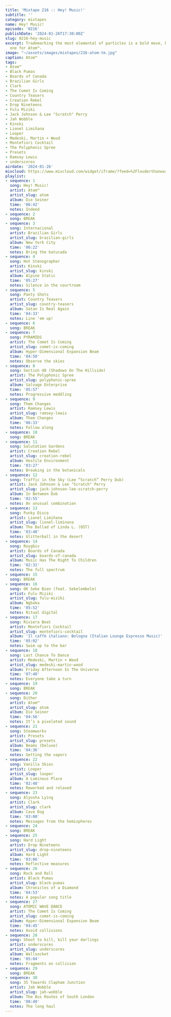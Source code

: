 ```yaml
---
title: 'Mixtape 216 :: Hey! Music!'
subtitle: ''
category: mixtapes
name: Hey! Music!
episode: '0216'
publishDate: '2024-01-26T17:30:00Z'
slug: 0216-hey-music
excerpt: Trademarking the most elemental of particles is a bold move, but a fitting
  one for Atom™.
image: "~/assets/images/mixtapes/216-atom-tm.jpg"
caption: Atom™
tags:
- Atom™
- Black Pumas
- Boards of Canada
- Brazilian Girls
- Clark
- The Comet Is Coming
- Country Teasers
- Creation Rebel
- Drop Nineteens
- Fulu Miziki
- Jack Johnson & Lee "Scratch" Perry
- Jah Wobble
- Kinski
- Lionel Limiñana
- Looper
- Medeski, Martin + Wood
- Montefiori Cocktail
- The Polyphonic Spree
- Presets
- Ramsey Lewis
- underscores
airdate: '2024-01-26'
mixcloud: https://www.mixcloud.com/widget/iframe/?feed=%2Flouderthanwar%2Fthe-final-hour-216-hey-music-2024-01-26%2F&hide_artwork=1&hide_cover=1
playlist:
- sequence: 1
  song: Hey! Music!
  artist: Atom™
  artist_slug: atom
  album: Die Seiner
  time: '06:42'
  notes: Indeed
- sequence: 2
  song: BREAK
- sequence: 3
  song: Internacional
  artist: Brazilian Girls
  artist_slug: brazilian-girls
  album: New York City
  time: '06:22'
  notes: Bring the batucada
- sequence: 4
  song: Hot Stenographer
  artist: Kinski
  artist_slug: kinski
  album: Alpine Static
  time: '05:27'
  notes: Silence in the courtroom
- sequence: 5
  song: Panty Shots
  artist: Country Teasers
  artist_slug: country-teasers
  album: Satan Is Real Again
  time: '04:33'
  notes: Line ‘em up!
- sequence: 6
  song: BREAK
- sequence: 7
  song: PYRAMIDS
  artist: The Comet Is Coming
  artist_slug: comet-is-coming
  album: Hyper-Dimensional Expansion Beam
  time: '04:50'
  notes: Observe the skies
- sequence: 8
  song: Section 48 (Shadows On The Hillside)
  artist: The Polyphonic Spree
  artist_slug: polyphonic-spree
  album: Salvage Enterprise
  time: '05:57'
  notes: Progressive meddling
- sequence: 9
  song: Them Changes
  artist: Ramsey Lewis
  artist_slug: ramsey-lewis
  album: Them Changes
  time: '06:33'
  notes: Follow along
- sequence: 10
  song: BREAK
- sequence: 11
  song: Salutation Gardens
  artist: Creation Rebel
  artist_slug: creation-rebel
  album: Hostile Environment
  time: '03:27'
  notes: Breaking in the botanicals
- sequence: 12
  song: Traffic in the Sky (Lee “Scratch” Perry Dub)
  artist: Jack Johnson & Lee "Scratch" Perry
  artist_slug: jack-johnson-lee-scratch-perry
  album: In Between Dub
  time: '02:55'
  notes: An unusual combination
- sequence: 13
  song: Punky Disco
  artist: Lionel Limiñana
  artist_slug: lionel-liminana
  album: The Ballad of Linda L. (OST)
  time: '03:40'
  notes: Glitterball in the desert
- sequence: 14
  song: Roygbiv
  artist: Boards of Canada
  artist_slug: boards-of-canada
  album: Music Has The Right To Children
  time: '02:31'
  notes: The full spectrum
- sequence: 15
  song: BREAK
- sequence: 16
  song: OK Seke Bien (feat. Sekelembele)
  artist: Fulu Miziki
  artist_slug: fulu-miziki
  album: Ngbaka
  time: '05:52'
  notes: Ritual digital
- sequence: 17
  song: Riviera Beat
  artist: Montefiori Cocktail
  artist_slug: montefiori-cocktail
  album: 'Il caffè italiano: Bologna (Italian Lounge Espresso Music)'
  time: '05:02'
  notes: Swim up to the bar
- sequence: 18
  song: Last Chance To Dance
  artist: Medeski, Martin + Wood
  artist_slug: medeski-martin-wood
  album: Friday Afternoon In The Universe
  time: '07:40'
  notes: Everyone take a turn
- sequence: 19
  song: BREAK
- sequence: 20
  song: Dither
  artist: Atom™
  artist_slug: atom
  album: Die Seiner
  time: '04:56'
  notes: It’s a pixelated sound
- sequence: 21
  song: Steamworks
  artist: Presets
  artist_slug: presets
  album: Beams (Deluxe)
  time: '04:36'
  notes: Getting the vapors
- sequence: 22
  song: Vanilla Skies
  artist: Looper
  artist_slug: looper
  album: A Luminous Place
  time: '02:48'
  notes: Reworked and relaxed
- sequence: 23
  song: Alyosha Lying
  artist: Clark
  artist_slug: clark
  album: Cave Dog
  time: '03:00'
  notes: Messages from the hemispheres
- sequence: 24
  song: BREAK
- sequence: 25
  song: Hard Light
  artist: Drop Nineteens
  artist_slug: drop-nineteens
  album: Hard Light
  time: '03:06'
  notes: Reflective measures
- sequence: 26
  song: Rock and Roll
  artist: Black Pumas
  artist_slug: black-pumas
  album: Chronicles of a Diamond
  time: '04:53'
  notes: A popular song title
- sequence: 27
  song: ATOMIC WAVE DANCE
  artist: The Comet Is Coming
  artist_slug: comet-is-coming
  album: Hyper-Dimensional Expansion Beam
  time: '04:45'
  notes: Avoid collisions
- sequence: 28
  song: Shoot to kill, kill your darlings
  artist: underscores
  artist_slug: underscores
  album: Wallsocket
  time: '05:04'
  notes: Fragments on collision
- sequence: 29
  song: BREAK
- sequence: 30
  song: 35 Towards Clapham Junction
  artist: Jah Wobble
  artist_slug: jah-wobble
  album: The Bus Routes of South London
  time: '08:40'
  notes: The long haul
---
```


